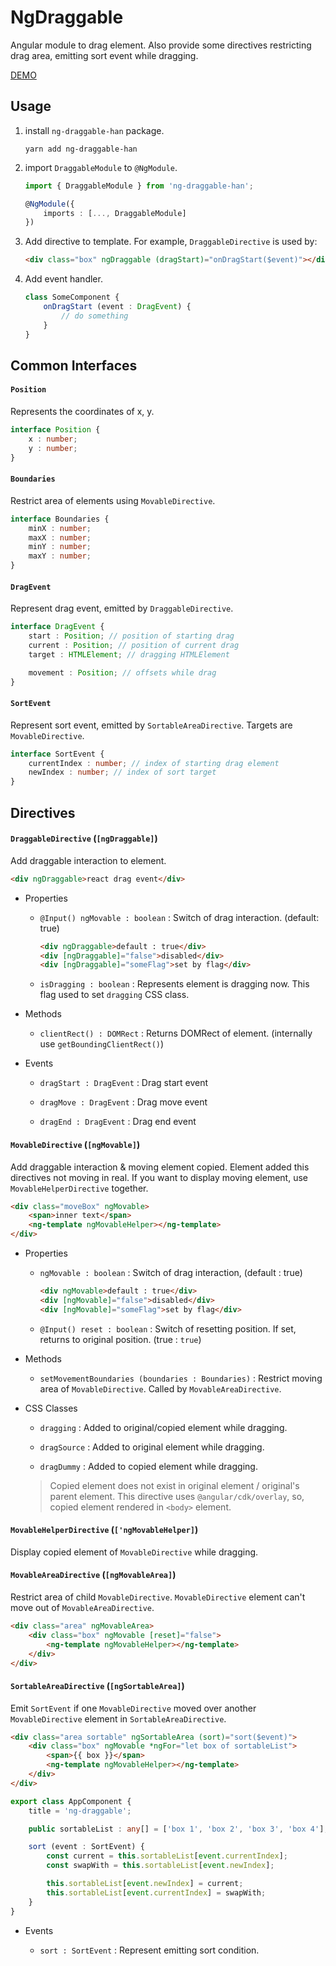 # NgDraggable

Angular module to drag element. Also provide some directives restricting drag area, emitting sort event while dragging.

[DEMO](https://stackblitz.com/edit/ng-draggable)

## Usage

1. install `ng-draggable-han` package.

	```
	yarn add ng-draggable-han
	```

1. import `DraggableModule` to `@NgModule`.

	```typescript
    import { DraggableModule } from 'ng-draggable-han';
    
    @NgModule({
    	imports : [..., DraggableModule]
    })
    
    ```
    
1. Add directive to template. For example, `DraggableDirective` is used by:

	```html
    <div class="box" ngDraggable (dragStart)="onDragStart($event)"></div>
    ```
    
1. Add event handler.

	```typescript
    class SomeComponent {
    	onDragStart (event : DragEvent) {
    		// do something
    	}
    }
    ```
    
## Common Interfaces

#### `Position`

Represents the coordinates of x, y.

```typescript
interface Position {
	x : number;
	y : number;
}
```

#### `Boundaries`

Restrict area of elements using `MovableDirective`.

```typescript
interface Boundaries {
	minX : number;
	maxX : number;
	minY : number;
	maxY : number;
}
```

#### `DragEvent`

Represent drag event, emitted by `DraggableDirective`.

```typescript
interface DragEvent {
	start : Position; // position of starting drag
	current : Position; // position of current drag
	target : HTMLElement; // dragging HTMLElement

	movement : Position; // offsets while drag
}
```

#### `SortEvent`

Represent sort event, emitted by `SortableAreaDirective`. Targets are `MovableDirective`.

```typescript
interface SortEvent {
	currentIndex : number; // index of starting drag element
	newIndex : number; // index of sort target
}
```

## Directives

#### `DraggableDirective` (`[ngDraggable]`)

Add draggable interaction to element.

```html
<div ngDraggable>react drag event</div>
```

* Properties

	- `@Input() ngMovable : boolean` : Switch of drag interaction. (default: true)
	
		```html
		<div ngDraggable>default : true</div>
		<div [ngDraggable]="false">disabled</div>
		<div [ngDraggable]="someFlag">set by flag</div>
		```

	- `isDragging : boolean` : Represents element is dragging now. This flag used to set `dragging` CSS class.

* Methods

	- `clientRect() : DOMRect` : Returns DOMRect of element. (internally use `getBoundingClientRect()`)

* Events

	- `dragStart : DragEvent` : Drag start event
    	
    - `dragMove : DragEvent` : Drag move event
    
    - `dragEnd : DragEvent` : Drag end event

#### `MovableDirective` (`[ngMovable]`)

Add draggable interaction & moving element copied. Element added this directives not moving in real. If you want to display moving element, use `MovableHelperDirective` together. 

```html
<div class="moveBox" ngMovable>
	<span>inner text</span>
	<ng-template ngMovableHelper></ng-template>
</div>
```

* Properties

	- `ngMovable : boolean` : Switch of drag interaction, (default : true)
	
		```html
		<div ngMovable>default : true</div>
		<div [ngMovable]="false">disabled</div>
		<div [ngMovable]="someFlag">set by flag</div>
		```
	- `@Input() reset : boolean` : Switch of resetting position. If set, returns to original position. (true : `true`)
	
* Methods

	- `setMovementBoundaries (boundaries : Boundaries)` : Restrict moving area of `MovableDirective`. Called by `MovableAreaDirective`.
	
* CSS Classes

	- `dragging` : Added to original/copied element while dragging.
	
	- `dragSource` : Added to original element while dragging.
	
	- `dragDummy` : Added to copied element while dragging.
	
	> Copied element does not exist in original element / original's parent element. This directive uses `@angular/cdk/overlay`, so, copied element rendered in `<body>` element.
		
#### `MovableHelperDirective` (`['ngMovableHelper]`)

Display copied element of `MovableDirective` while dragging.

#### `MovableAreaDirective` (`[ngMovableArea]`)

Restrict area of child `MovableDirective`. `MovableDirective` element can't move out of `MovableAreaDirective`.

```html
<div class="area" ngMovableArea>
	<div class="box" ngMovable [reset]="false">
		<ng-template ngMovableHelper></ng-template>
	</div>
</div>
```

#### `SortableAreaDirective` (`[ngSortableArea]`)

Emit `SortEvent` if one `MovableDirective` moved over another `MovableDirective` element in `SortableAreaDirective`.

```html
<div class="area sortable" ngSortableArea (sort)="sort($event)">
	<div class="box" ngMovable *ngFor="let box of sortableList">
		<span>{{ box }}</span>
		<ng-template ngMovableHelper></ng-template>
	</div>
</div>
```

```typescript
export class AppComponent {
	title = 'ng-draggable';

	public sortableList : any[] = ['box 1', 'box 2', 'box 3', 'box 4'];

	sort (event : SortEvent) {
		const current = this.sortableList[event.currentIndex];
		const swapWith = this.sortableList[event.newIndex];

		this.sortableList[event.newIndex] = current;
		this.sortableList[event.currentIndex] = swapWith;
	}
}
```

* Events

	- `sort : SortEvent` : Represent emitting sort condition.
